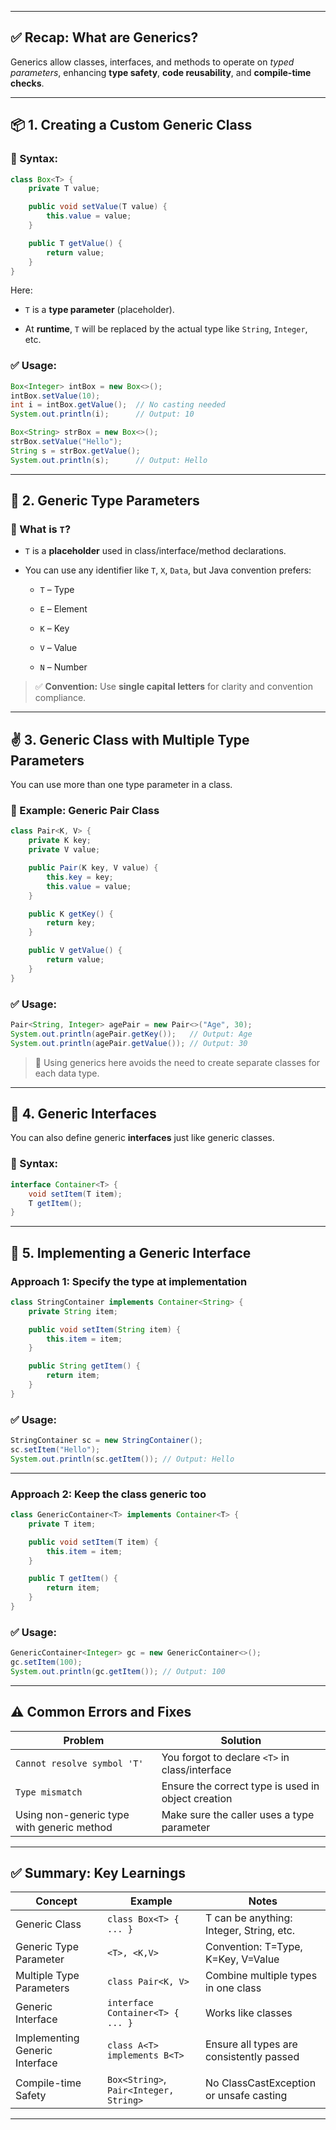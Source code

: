 
---

## ✅ Recap: What are Generics?

Generics allow classes, interfaces, and methods to operate on _typed parameters_, enhancing **type safety**, **code reusability**, and **compile-time checks**.

---

## 📦 1. **Creating a Custom Generic Class**

### 🧾 Syntax:

```java
class Box<T> {
    private T value;

    public void setValue(T value) {
        this.value = value;
    }

    public T getValue() {
        return value;
    }
}
```

Here:

- `T` is a **type parameter** (placeholder).
    
- At **runtime**, `T` will be replaced by the actual type like `String`, `Integer`, etc.
    

### ✅ Usage:

```java
Box<Integer> intBox = new Box<>();
intBox.setValue(10);
int i = intBox.getValue();  // No casting needed
System.out.println(i);      // Output: 10
```

```java
Box<String> strBox = new Box<>();
strBox.setValue("Hello");
String s = strBox.getValue();
System.out.println(s);      // Output: Hello
```

---

## 🧠 2. **Generic Type Parameters**

### 🤔 What is `T`?

- `T` is a **placeholder** used in class/interface/method declarations.
    
- You can use any identifier like `T`, `X`, `Data`, but Java convention prefers:
    
    - `T` – Type
        
    - `E` – Element
        
    - `K` – Key
        
    - `V` – Value
        
    - `N` – Number
        

> ✅ **Convention:** Use **single capital letters** for clarity and convention compliance.

---

## ✌️ 3. **Generic Class with Multiple Type Parameters**

You can use more than one type parameter in a class.

### 🧾 Example: Generic Pair Class

```java
class Pair<K, V> {
    private K key;
    private V value;

    public Pair(K key, V value) {
        this.key = key;
        this.value = value;
    }

    public K getKey() {
        return key;
    }

    public V getValue() {
        return value;
    }
}
```

### ✅ Usage:

```java
Pair<String, Integer> agePair = new Pair<>("Age", 30);
System.out.println(agePair.getKey());   // Output: Age
System.out.println(agePair.getValue()); // Output: 30
```

> 🧠 Using generics here avoids the need to create separate classes for each data type.

---

## 📑 4. **Generic Interfaces**

You can also define generic **interfaces** just like generic classes.

### 🧾 Syntax:

```java
interface Container<T> {
    void setItem(T item);
    T getItem();
}
```

---

## 🧩 5. **Implementing a Generic Interface**

### Approach 1: Specify the type at implementation

```java
class StringContainer implements Container<String> {
    private String item;

    public void setItem(String item) {
        this.item = item;
    }

    public String getItem() {
        return item;
    }
}
```

### ✅ Usage:

```java
StringContainer sc = new StringContainer();
sc.setItem("Hello");
System.out.println(sc.getItem()); // Output: Hello
```

---

### Approach 2: Keep the class generic too

```java
class GenericContainer<T> implements Container<T> {
    private T item;

    public void setItem(T item) {
        this.item = item;
    }

    public T getItem() {
        return item;
    }
}
```

### ✅ Usage:

```java
GenericContainer<Integer> gc = new GenericContainer<>();
gc.setItem(100);
System.out.println(gc.getItem()); // Output: 100
```

---

## ⚠️ Common Errors and Fixes

|Problem|Solution|
|---|---|
|`Cannot resolve symbol 'T'`|You forgot to declare `<T>` in class/interface|
|`Type mismatch`|Ensure the correct type is used in object creation|
|Using non-generic type with generic method|Make sure the caller uses a type parameter|

---

## ✅ Summary: Key Learnings

|Concept|Example|Notes|
|---|---|---|
|Generic Class|`class Box<T> { ... }`|T can be anything: Integer, String, etc.|
|Generic Type Parameter|`<T>, <K,V>`|Convention: T=Type, K=Key, V=Value|
|Multiple Type Parameters|`class Pair<K, V>`|Combine multiple types in one class|
|Generic Interface|`interface Container<T> { ... }`|Works like classes|
|Implementing Generic Interface|`class A<T> implements B<T>`|Ensure all types are consistently passed|
|Compile-time Safety|`Box<String>`, `Pair<Integer, String>`|No ClassCastException or unsafe casting|

---

